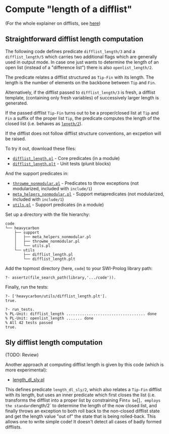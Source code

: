 # Compute "length of a difflist"

(For the whole explainer on difflists, see [here](../README.md))

## Straightforward difflist length computation

The following code defines predicate `difflist_length/3` and a `difflist_length/5` which carries two
additional flags which are generally used in output mode. In case one just wants to determine the
length of an open list (instead of a "difference list") there is also `openlist_length/2`.

The predicate relates a difflist structured as `Tip-Fin` with its length. The length is the number of
elements on the backbone between `Tip` and `Fin`. 

Alternatively, if the difflist passed to `difflist_length/3` is fresh, a difflist template,
(containing only fresh variables) of successively larger length is generated.

If the passed difflist `Tip-Fin` turns out to be a proper/closed list at `Tip` and `Fin`
a suffix of the proper list `Tip`, the predicate computes the length of the closed list (i.e. behaves
as [`length/2`](https://eu.swi-prolog.org/pldoc/doc_for?object=length/2)).

If the difflist does not follow difflist structure conventions, an excpetion will be raised.

To try it out, download these files:

- [`difflist_length.pl`](../../../code/heavycarbon/utils/difflist_length.pl) - Core predicates (in a module)
- [`difflist_length.plt`](../../../code/heavycarbon/utils/difflist_length.plt) - Unit tests (plunit blocks)

And the support predicates in:

- [`throwme_nonmodular.pl`](../../../code/heavycarbon/support/throwme_nonmodular.pl) - Predicates to throw exceptions (not modularized, included with `include/1`)
- [`meta_helpers_nonmodular.pl`](../../../code/heavycarbon/support/meta_helpers_nonmodular.pl) - Support metapredicates (not modularized, included with `include/1`)
- [`utils.pl`](../../../code/heavycarbon/support/utils.pl) - Support predicates (in a module)

Set up a directory with the file hierarchy:

```text
code
└── heavycarbon
    ├── support
    │   ├── meta_helpers_nonmodular.pl
    │   ├── throwme_nonmodular.pl
    │   └── utils.pl
    └── utils
        ├── difflist_length.pl
        └── difflist_length.plt
```

Add the topmost directory (here, `code`) to your SWI-Prolog library path:

```text
?- assertz(file_search_path(library,'.../code')).
```

Finally, run the tests:

```
?- ['heavycarbon/utils/difflist_length.plt'].
true.

?- run_tests.
% PL-Unit: difflist_length ................................... done
% PL-Unit: openlist_length ....... done
% All 42 tests passed
true.
```

## Sly difflist length computation

(TODO: Review)

Another approach at computing difflist length is given by this code (which is more experimental):

- [length_dl_sly.pl](length_dl_sly.pl)

This defines predicate `length_dl_sly/2`, which also relates a `Tip-Fin` difflist with its length, but uses 
an inner predicate which first closes the list (i.e. transforms the difflist into a proper list by constraining
Fin` to be `[]` , employs the standard `length/2` to determine the length of the now closed list, and finally
throws an exception to both roll back to the non-closed difflist state and get the length value "out of" the
state that is being rolled-back. This allows one to write simple code! It doesn't detect all cases of badly
formed difflists. 
